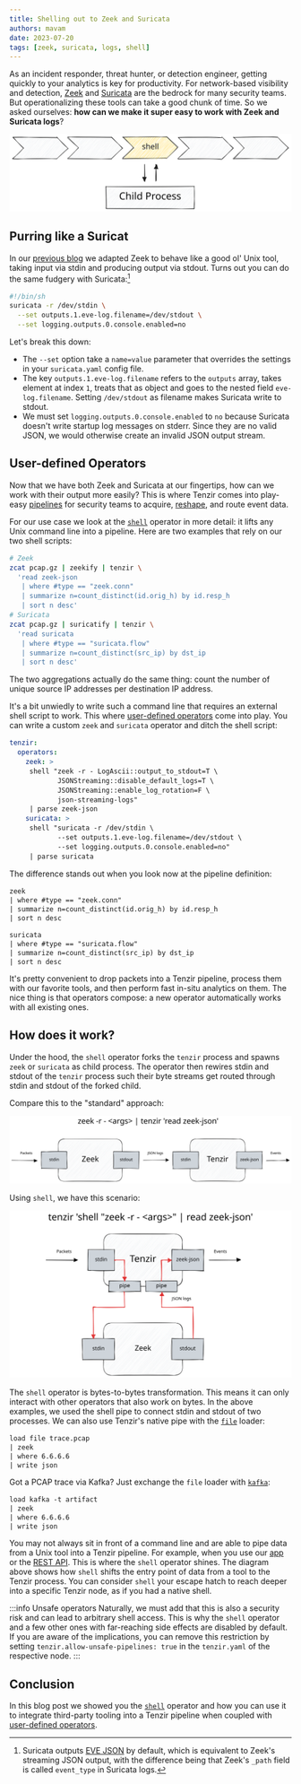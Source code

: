 ```yaml
---
title: Shelling out to Zeek and Suricata
authors: mavam
date: 2023-07-20
tags: [zeek, suricata, logs, shell]
---
```


As an incident responder, threat hunter, or detection engineer, getting quickly
to your analytics is key for productivity. For network-based visibility and
detection, [Zeek](https://zeek.org) and [Suricata](https://suricata.io) are the
bedrock for many security teams. But operationalizing these tools can take a
good chunk of time. So we asked ourselves: **how can we make it super easy
to work with Zeek and Suricata logs**?

![Shell Operator](shell-operator.excalidraw.svg)

<!--truncate-->

## Purring like a Suricat

In our [previous blog](/blog/zeek-and-ye-shall-pipe/) we adapted Zeek to behave
like a good ol' Unix tool, taking input via stdin and producing output via
stdout. Turns out you can do the same fudgery with Suricata:[^1]

[^1]: Suricata outputs [EVE
JSON](https://suricata.readthedocs.io/en/latest/output/eve/eve-json-output.html)
by default, which is equivalent to Zeek's streaming JSON output, with the
difference being that Zeek's `_path` field is called `event_type` in Suricata
logs.

```bash title=suricatify
#!/bin/sh
suricata -r /dev/stdin \
  --set outputs.1.eve-log.filename=/dev/stdout \
  --set logging.outputs.0.console.enabled=no
```

Let's break this down:

- The `--set` option take a `name=value` parameter that overrides the settings
  in your `suricata.yaml` config file.
- The key `outputs.1.eve-log.filename` refers to the `outputs` array, takes
  element at index `1`, treats that as object and goes to the nested field
  `eve-log.filename`. Setting `/dev/stdout` as filename makes Suricata write to
  stdout.
- We must set `logging.outputs.0.console.enabled` to `no` because Suricata
  doesn't write startup log messages on stderr. Since they are no valid JSON, we
  would otherwise create an invalid JSON output stream.

## User-defined Operators

Now that we have both Zeek and Suricata at our fingertips, how can we work with
their output more easily? This is where Tenzir comes into play-easy
[pipelines](/docs/language/pipelines) for security teams to acquire,
[reshape](/docs/user-guides/get-started), and route event data.

For our use case we look at the [`shell`](/docs/operators/shell) operator in
more detail: it lifts any Unix command line into a pipeline. Here are two
examples that rely on our two shell scripts:

```bash
# Zeek
zcat pcap.gz | zeekify | tenzir \
  'read zeek-json
   | where #type == "zeek.conn"
   | summarize n=count_distinct(id.orig_h) by id.resp_h
   | sort n desc'
# Suricata
zcat pcap.gz | suricatify | tenzir \
  'read suricata
   | where #type == "suricata.flow"
   | summarize n=count_distinct(src_ip) by dst_ip
   | sort n desc'
```

The two aggregations actually do the same thing: count the number of unique
source IP addresses per destination IP address.

It's a bit unwiedly to write such a command line that requires an external shell
script to work. This where [user-defined operators](/operators/user-defined)
come into play. You can write a custom `zeek` and `suricata` operator and ditch
the shell script:

```yaml title="tenzir.yaml"
tenzir:
  operators:
    zeek: >
     shell "zeek -r - LogAscii::output_to_stdout=T \
            JSONStreaming::disable_default_logs=T \
            JSONStreaming::enable_log_rotation=F \
            json-streaming-logs"
     | parse zeek-json
    suricata: >
     shell "suricata -r /dev/stdin \
            --set outputs.1.eve-log.filename=/dev/stdout \
            --set logging.outputs.0.console.enabled=no"
     | parse suricata
```

The difference stands out when you look now at the pipeline definition:

```text title=Zeek
zeek
| where #type == "zeek.conn"
| summarize n=count_distinct(id.orig_h) by id.resp_h
| sort n desc
```

```text bash title=Suricata
suricata
| where #type == "suricata.flow"
| summarize n=count_distinct(src_ip) by dst_ip
| sort n desc
```

It's pretty convenient to drop packets into a Tenzir pipeline, process them with
our favorite tools, and then perform fast in-situ analytics on them. The nice
thing is that operators compose: a new operator automatically works with all
existing ones.

## How does it work?

Under the hood, the `shell` operator forks the `tenzir` process and spawns
`zeek` or `suricata` as child process. The operator then rewires stdin and
stdout of the `tenzir` process such their byte streams get routed through stdin
and stdout of the forked child.

Compare this to the "standard" approach:

![Piping Zeek to Tenzir](zeek-to-tenzir-pipe.excalidraw.svg)

Using `shell`, we have this scenario:

![Shelling out to Zeek](zeek-to-tenzir-shell.excalidraw.svg)

The `shell` operator is bytes-to-bytes transformation. This means it can only
interact with other operators that also work on bytes. In the above examples, we
used the shell pipe to connect stdin and stdout of two processes. We can also
use Tenzir's native pipe with the [`file`](/docs/connectors/file) loader:

```
load file trace.pcap
| zeek
| where 6.6.6.6
| write json
```

Got a PCAP trace via Kafka? Just exchange the `file` loader with
[`kafka`](/docs/connectors/kafka):

```
load kafka -t artifact
| zeek
| where 6.6.6.6
| write json
```

You may not always sit in front of a command line and are able to pipe data from
a Unix tool into a Tenzir pipeline. For example, when you use our
[app](/setup-guides/use-the-app) or the [REST API](/rest-api). This is where the
`shell` operator shines. The diagram above shows how `shell` shifts the entry
point of data from a tool to the Tenzir process. You can consider `shell` your
escape hatch to reach deeper into a specific Tenzir node, as if you had a native
shell.

:::info Unsafe operators
Naturally, we must add that this is also a security risk and can lead to
arbitrary shell access. This is why the `shell` operator and a few other ones
with far-reaching side effects are disabled by default. If you are aware of the
implications, you can remove this restriction by setting
`tenzir.allow-unsafe-pipelines: true` in the `tenzir.yaml` of the respective
node.
:::

## Conclusion

In this blog post we showed you the [`shell`](/operators/sources/shell) operator
and how you can use it to integrate third-party tooling into a Tenzir pipeline
when coupled with [user-defined operators](/operators/user-defined).
